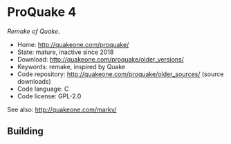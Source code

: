 # ProQuake 4

_Remake of Quake._

- Home: http://quakeone.com/proquake/
- State: mature, inactive since 2018
- Download: http://quakeone.com/proquake/older_versions/
- Keywords: remake, inspired by Quake
- Code repository: http://quakeone.com/proquake/older_sources/ (source downloads)
- Code language: C
- Code license: GPL-2.0

See also: http://quakeone.com/markv/

## Building
